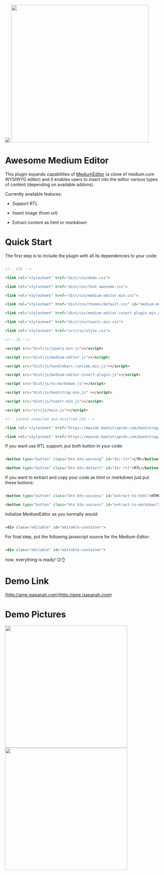 

![](https://raw.githubusercontent.com/amlashi-sadra/awesome-medium-editor/master/public/src/img/ame-logo.png)
 <img src="https://raw.githubusercontent.com/amlashi-sadra/awesome-medium-editor/master/public/src/img/ame-logo.png" width="450">


# Awesome Medium Editor

This plugin expands capabilities of [MediumEditor](https://github.com/yabwe/medium-editor) (a clone of medium.com WYSIWYG editor) and it enables users to insert into the editor various types of content (depending on available addons).

Currently available features:  

*   Support RTL   

*   Insert Image (from url)
*   Extract content as *html* or *markdown*

# Quick Start

The first step is to include the plugin with all its dependencies to your code:  

```html

<!-- CSS -->

<link rel="stylesheet" href="dist/css/demo.css">

<link rel="stylesheet" href="dist/css/font-awesome.css">

<link rel="stylesheet" href="dist/css/medium-editor.min.css">

<link rel="stylesheet" href="dist/css/themes/default.css" id="medium-editor-theme">

<link rel="stylesheet" href="dist/css/medium-editor-insert-plugin.min.css">

<link rel="stylesheet" href="dist/css/toastr.min.css">

<link rel="stylesheet" href="src/css/style.css">

<!-- JS -->

<script src="dist/js/jquery.min.js"></script>

<script src="dist/js/medium-editor.js"></script>

<script src="dist/js/handlebars.runtime.min.js"></script>

<script src="dist/js/medium-editor-insert-plugin.js"></script>

<script src="dist/js/to-markdown.js"></script>

<script src="dist/js/bootstrap.min.js" ></script>

<script src="dist/js/toastr.min.js"></script>

<script src="src/js/main.js"></script>

<!-- Latest compiled and minified CSS -->

<link rel="stylesheet" href="https://maxcdn.bootstrapcdn.com/bootstrap/3.3.7/css/bootstrap.min.css" integrity="sha384-BVYiiSIFeK1dGmJRAkycuHAHRg32OmUcww7on3RYdg4Va+PmSTsz/K68vbdEjh4u" crossorigin="anonymous">

<link rel="stylesheet" href="https://maxcdn.bootstrapcdn.com/bootstrap/3.3.7/css/bootstrap-theme.min.css" integrity="sha384-rHyoN1iRsVXV4nD0JutlnGaslCJuC7uwjduW9SVrLvRYooPp2bWYgmgJQIXwl/Sp" crossorigin="anonymous">

```

If you want use RTL support, put both button in your code:

```html

<button type="button" class="btn btn-warning" id="dir-ltr">LTR</button>

<button type="button" class="btn btn-default" id="dir-rtl">RTL</button>

```

If you want to extract and copy your code as *html* or *markdown* just put these buttons:

```html

<button type="button" class="btn btn-success" id="extract-to-html">HTML</button>

<button type="button" class="btn btn-success" id="extract-to-markdown">Mardown</button>

```

Initialize MediumEditor as you normally would:  

```html

<div class="editable" id="editable-container">   

```

For final step, put the following javascript source for the Medium-Editor:

```html

<div class="editable" id="editable-container">   

```

now, everything is ready! 😉👌

# Demo Link

[http://ame.isapanah.com](http://ame.isapanah.com)

# Demo Pictures

<img src="https://raw.githubusercontent.com/amlashi-sadra/awesome-medium-editor/master/img/awesome-medium-editor-ltr.jpg" width="400"> <img src="https://raw.githubusercontent.com/amlashi-sadra/awesome-medium-editor/master/img/awesome-medium-editor-rtl.jpg" width="400">

